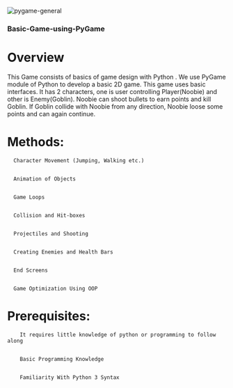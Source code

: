 ![pygame-general](https://user-images.githubusercontent.com/65151717/118398894-2d767200-b678-11eb-8f1c-5f76637af268.png)
<h3>Basic-Game-using-PyGame</h3>


<h1><b>Overview</b></h1>
This Game consists of basics of game design with Python . We use PyGame module of Python to develop a basic 2D game. This game uses basic interfaces. It has 2 characters, one is user controlling Player(Noobie) and other is Enemy(Goblin). Noobie can shoot bullets to earn points and kill Goblin. If Goblin collide with Noobie from any direction, Noobie loose some points and can again continue.


<h1><b>Methods:</b></h1>


      Character Movement (Jumping, Walking etc.)


      Animation of Objects


      Game Loops


      Collision and Hit-boxes


      Projectiles and Shooting


      Creating Enemies and Health Bars


      End Screens


      Game Optimization Using OOP
      

  
<h1><b>Prerequisites:</b></h1>


        It requires little knowledge of python or programming to follow along


        Basic Programming Knowledge


        Familiarity With Python 3 Syntax
